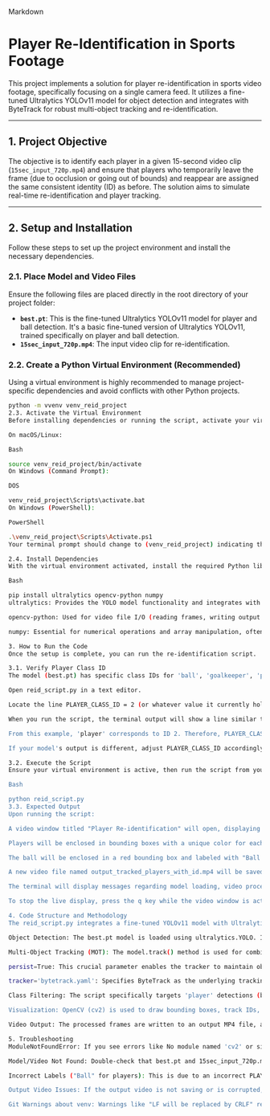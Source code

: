 Markdown

# Player Re-Identification in Sports Footage

This project implements a solution for player re-identification in sports video footage, specifically focusing on a single camera feed. It utilizes a fine-tuned Ultralytics YOLOv11 model for object detection and integrates with ByteTrack for robust multi-object tracking and re-identification.

---

## 1. Project Objective

The objective is to identify each player in a given 15-second video clip (`15sec_input_720p.mp4`) and ensure that players who temporarily leave the frame (due to occlusion or going out of bounds) and reappear are assigned the same consistent identity (ID) as before. The solution aims to simulate real-time re-identification and player tracking.

---

## 2. Setup and Installation

Follow these steps to set up the project environment and install the necessary dependencies.

### 2.1. Place Model and Video Files

Ensure the following files are placed directly in the root directory of your project folder:

* **`best.pt`**: This is the fine-tuned Ultralytics YOLOv11 model for player and ball detection. It's a basic fine-tuned version of Ultralytics YOLOv11, trained specifically on player and ball detection.
* **`15sec_input_720p.mp4`**: The input video clip for re-identification.

### 2.2. Create a Python Virtual Environment (Recommended)

Using a virtual environment is highly recommended to manage project-specific dependencies and avoid conflicts with other Python projects.

```bash
python -m vvenv venv_reid_project
2.3. Activate the Virtual Environment
Before installing dependencies or running the script, activate your virtual environment:

On macOS/Linux:

Bash

source venv_reid_project/bin/activate
On Windows (Command Prompt):

DOS

venv_reid_project\Scripts\activate.bat
On Windows (PowerShell):

PowerShell

.\venv_reid_project\Scripts\Activate.ps1
Your terminal prompt should change to (venv_reid_project) indicating the environment is active.

2.4. Install Dependencies
With the virtual environment activated, install the required Python libraries using pip:

Bash

pip install ultralytics opencv-python numpy
ultralytics: Provides the YOLO model functionality and integrates with tracking algorithms like ByteTrack.

opencv-python: Used for video file I/O (reading frames, writing output video) and drawing visualizations (bounding boxes, text).

numpy: Essential for numerical operations and array manipulation, often used internally by ultralytics and opencv.

3. How to Run the Code
Once the setup is complete, you can run the re-identification script.

3.1. Verify Player Class ID
The model (best.pt) has specific class IDs for 'ball', 'goalkeeper', 'player', and 'referee'. It's crucial to confirm the PLAYER_CLASS_ID in the reid_script.py matches the actual 'player' class ID from your model's output.

Open reid_script.py in a text editor.

Locate the line PLAYER_CLASS_ID = 2 (or whatever value it currently holds).

When you run the script, the terminal output will show a line similar to Model's detected class names: {0: 'ball', 1: 'goalkeeper', 2: 'player', 3: 'referee'}.

From this example, 'player' corresponds to ID 2. Therefore, PLAYER_CLASS_ID should be set to 2.

If your model's output is different, adjust PLAYER_CLASS_ID accordingly.

3.2. Execute the Script
Ensure your virtual environment is active, then run the script from your project's root directory:

Bash

python reid_script.py
3.3. Expected Output
Upon running the script:

A video window titled "Player Re-identification" will open, displaying the processed video frames in real-time.

Players will be enclosed in bounding boxes with a unique color for each ID and labeled with "ID: [Number] C:[Confidence]".

The ball will be enclosed in a red bounding box and labeled with "Ball C:[Confidence]".

A new video file named output_tracked_players_with_id.mp4 will be saved in your project directory.

The terminal will display messages regarding model loading, video processing progress, and completion.

To stop the live display, press the q key while the video window is active.

4. Code Structure and Methodology
The reid_script.py integrates a fine-tuned YOLOv11 model with Ultralytics' built-in tracking capabilities (specifically ByteTrack).

Object Detection: The best.pt model is loaded using ultralytics.YOLO. It is configured to run on GPU (cuda) if available, otherwise on CPU.

Multi-Object Tracking (MOT): The model.track() method is used for combined detection and tracking.

persist=True: This crucial parameter enables the tracker to maintain object identities across frames, facilitating re-identification even if players are briefly occluded or leave and re-enter the field of view.

tracker='bytetrack.yaml': Specifies ByteTrack as the underlying tracking algorithm. ByteTrack is known for its robustness in crowded scenes and handling occlusions.

Class Filtering: The script specifically targets 'player' detections (based on PLAYER_CLASS_ID) for ID assignment and unique coloring, while the 'ball' is detected but not assigned a persistent track ID for simplicity, as per the assignment's focus on player re-identification.

Visualization: OpenCV (cv2) is used to draw bounding boxes, track IDs, and confidence scores directly onto the video frames. A helper function get_color() ensures consistent, distinct colors for each player's ID.

Video Output: The processed frames are written to an output MP4 file, allowing for later review and evaluation.

5. Troubleshooting
ModuleNotFoundError: If you see errors like No module named 'cv2' or similar, ensure you have activated your virtual environment and installed all dependencies (pip install ultralytics opencv-python numpy).

Model/Video Not Found: Double-check that best.pt and 15sec_input_720p.mp4 are in the same directory as reid_script.py, or update the MODEL_PATH and VIDEO_PATH variables in the script.

Incorrect Labels ("Ball" for players): This is due to an incorrect PLAYER_CLASS_ID. Verify the Model's detected class names: output in your terminal and adjust PLAYER_CLASS_ID in your script accordingly.

Output Video Issues: If the output video is not saving or is corrupted, try changing the fourcc codec in the script (e.g., from 'mp4v' to 'XVID' or 'MJPG'). Ensure sufficient disk space.

Git Warnings about venv: Warnings like "LF will be replaced by CRLF" related to venv_reid_project/ indicate line ending conversions. Ensure your .gitignore includes venv_reid_project/ to prevent Git from tracking these files, and run git rm -r --cached venv_reid_project/ if they were accidentally added to the cache.
